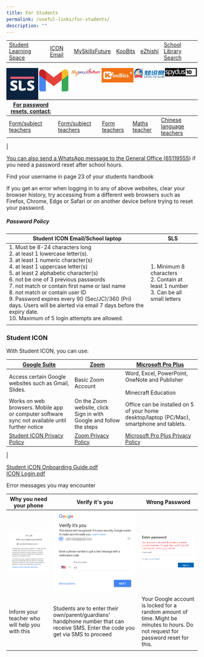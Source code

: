 ```yaml
---
title: For Students
permalink: /useful-links/for-students/
description: ""
---
```

| | | | | | | 
| -------- | -------- | -------- | -------- | -------- | -------- |
| [Student Learning Space](https://vle.learning.moe.edu.sg/login) | [ICON Email](https://workspace.google.com/dashboard) | [MySkillsFuture](https://www.myskillsfuture.gov.sg/content/student/en/primary.html) |[KooBits](https://member.koobits.com/)| [eZhishi](https://www.ezhishi.net/Contents/)| [School Library Search](https://schoolibrary.moe.edu.sg/cantonmentpri/cgi-bin/spydus.exe/MSGTRN/WPAC/HOME)|

<img style="width:16.6%" src="/images/SLS%20Icon.png" align=left><a href="https://workspace.google.com/dashboard">
<img style="width:16.6%" src="/images/Gmail.jpg" align=left>
<a href="https://www.myskillsfuture.gov.sg/content/student/en/primary.html">
<img style="width:16.6%" src="/images/Myskillsfuture.jpg" align=left>
<a href="https://member.koobits.com/">
<img style="width:16.6%" src="/images/Koobits.jpg" align=left>
<a href="https://www.ezhishi.net/Contents/">
<img style="width:16.6%" src="/images/Ezhishi.jpg" align=left>
<a href="https://schoolibrary.moe.edu.sg/cantonmentpri/cgi-bin/spydus.exe/MSGTRN/WPAC/HOME">
<img style="width:16.60%" src="/images/Spydus.jpg" align=left>


<br><br><br><br>

| For password resets, contact: |  |  |  |  |
|---|---|---|---|---|
| Form/subject teachers | Form/subject teachers | Form teachers | Maths teacher | Chinese language teachers |
|  

You can also send a WhatsApp message to the General Office ([65119555](http://wa.me/6565119555)) if you need a password reset after school hours. 

Find your username in page 23 of your students handbook

If you get an error when logging in to any of above websites, clear your browser history, try accessing from a different web browsers such as Firefox, Chrome, Edge or Safari or on another device before trying to reset your password.
  
##### Password Policy

| Student ICON Email/School laptop | SLS |
|---|---|
| 1. Must be 8-24 characters long<br>2. at least 1 lowercase letter(s). <br>3. at least 1 numeric character(s)<br>4. at least 1 uppercase letter(s)<br>5. at least 2 alphabetic character(s)<br>6. not be one of 3 previous passwords<br>7. not match or contain first name or last name<br>8. not match or contain user ID<br>9. Password expires every 90 (Sec/JC)/360 (Pri) days. Users will be alerted via email 7 days before the expiry date.<br>10. Maximum of 5 login attempts are allowed. | 1. Minimum 8 characters<br>2. Contain at least 1 number<br>3. Can be all small letters |
| | |

### Student ICON

With Student ICON, you can use:

| [Google Suite](https://workspace.google.com/dashboard)| [Zoom](https://zoom.us/signin)| [Microsoft Pro Plus](https://www.office.com/)|
|---|---|---|
| Access certain Google websites such as Gmail, Slides.| Basic Zoom Account | Word, Excel, PowerPoint, OneNote and Publisher <br><br>Minecraft Education |
|Works on web browsers. Mobile app or computer software sync not available until further notice|On the Zoom website, click Sign in with Google and follow the steps| Office can be installed on 5 of your home desktop/laptop (PC/Mac), smartphone and tablets.|
| [Student ICON Privacy Policy](https://workspace.google.com/terms/education_terms_japan.html) | [Zoom Privacy Policy](https://zoom.us/docs/en-us/schools-privacy-statement.html) | [Microsoft Pro Plus Privacy Policy](https://portal.office.com/commerce/mosa.aspx) |
|

[Student iCON Onboarding Guide.pdf](/files/Student%20iCON%20Onboarding%20Guide.pdf) <br>
[ICON Login.pdf](/files/ICON%20Login.pdf)

Error messages you may encounter

| Why you need your phone | Verify it's you | Wrong Password |
|---|---|---|
| ![](/images/Why%20you%20need%20your%20phone.png) | ![](/images/Verify%20its%20you.png) | ![](/images/Wrong%20Pasword.png) |
| Inform your teacher who will help you with this | Students are to enter their own/parent/guardians' handphone number that can receive SMS. Enter the code you get via SMS to proceed | Your Google account is locked for a random amount of time. Might be minutes to hours. Do not request for password reset for this. |
| | | |